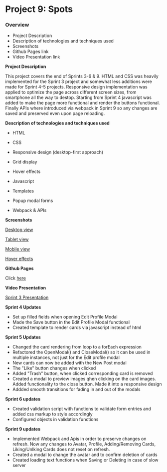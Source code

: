 # Project 9: Spots

### Overview

- Project Description
- Description of technologies and techniques used
- Screenshots
- Github Pages link
- Video Presentation link

**Project Description**

This project covers the end of Sprints 3-6 & 9. HTML and CSS was heavily implemented for the Sprint 3 project and somewhat less additions were made for Sprint 4-5 projects. Responsive design implementation was applied to optimize the page across different screen sizes, from smartphone all the way to destop. Starting from Sprint 4 javascript was added to make the page more functional and render the buttons functional. Finally APIs where introduced via webpack in Sprint 9 so any changes are saved and preserved even upon page reloading.

**Description of technologies and techniques used**

- HTML
- CSS
- Responsive design (desktop-first approach)
- Grid display
- Hover effects

- Javascript
- Templates
- Popup modal forms

- Webpack & APIs

**Screenshots**

[Desktop view](https://drive.google.com/file/d/1q8pQ3ADdGm5e6cZTSzG9xtKP8ILZeeNY/view?usp=drive_link)

[Tablet view](https://drive.google.com/file/d/1KDwXfgHScR8YfSTOkC3cZXcnNDD_LlsH/view?usp=drive_link)

[Mobile view](https://drive.google.com/file/d/1XSXai_15WDF3riHS-3ogZMw9LkcDPmZv/view?usp=drive_link)

[Hover effects](https://drive.google.com/file/d/1WUP1eLnErVqvjzc1IffQ6rNShupeFkif/view?usp=drive_link)

**Github Pages**

Click [here](https://nini2nis.github.io/se_project_spots/index.html)

**Video Presentation**

[Sprint 3 Presentation](https://drive.google.com/file/d/1NIykR6oZe_juJq6NJqIEIO644Y10gAqz/view?usp=drive_link)

**Sprint 4 Updates**

- Set up filled fields when opening Edit Profile Modal
- Made the Save button in the Edit Profile Modal functional
- Created template to render cards via javascript instead of html

**Sprint 5 Updates**

- Changed the card rendering from loop to a forEach expression
- Refactored the OpenModal() and CloseModal() so it can be used in multiple instances, not just for the Edit profile modal
- New cards can now be added with the New Post modal
- The "Like" button changes when clicked
- Added "Trash" button, when clicked corresponding card is removed
- Created a modal to preview images qhen clicking on the card images. Added functionality to the close button. Made it into a responsive design
- Addded smooth transitions for fading in and out of the modals

**Sprint 6 updates**

- Created validation script with functions to validate form entries and added css markup to style accordingly
- Configured objects in validation functions

**Sprint 9 updates**

- Implemented Webpack and Apis in order to preserve changes on refresh. Now any changes to Avatar, Profile, Adding/Removing Cards, Liking/Unlking Cards does not reset on refresh.
- Created a modal to change the avatar and to confirm deletion of cards
- Created loading text functions when Saving or Deleting in case of slow server
